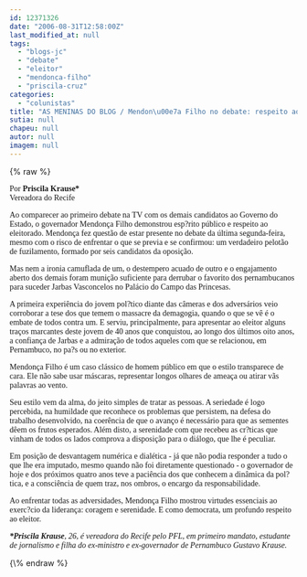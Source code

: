 ```yaml
---
id: 12371326
date: "2006-08-31T12:58:00Z"
last_modified_at: null
tags:
  - "blogs-jc"
  - "debate"
  - "eleitor"
  - "mendonca-filho"
  - "priscila-cruz"
categories:
  - "colunistas"
title: "AS MENINAS DO BLOG / Mendon\u00e7a Filho no debate: respeito ao eleitor (Priscila Krause)"
sutia: null
chapeu: null
autor: null
imagem: null
---
```

{\% raw %}
<p><P><FONT face=Verdana>Por <STRONG>Priscila Krause*</STRONG><BR>Vereadora do Recife</FONT></P></p>
<p><P><FONT face=Verdana>Ao comparecer ao primeiro debate na TV com os demais candidatos ao Governo do Estado, o governador Mendonça Filho demonstrou esp?rito público e respeito ao eleitorado. Mendonça fez questão de estar presente no debate da última segunda-feira, mesmo com o risco de enfrentar o que se previa e se confirmou: um verdadeiro pelotão de fuzilamento, formado por seis candidatos da oposição.</FONT></P></p>
<p><P><FONT face=Verdana>Mas nem a ironia camuflada de um, o destempero acuado de outro e o engajamento aberto dos demais foram munição suficiente para derrubar o favorito dos pernambucanos para suceder Jarbas Vasconcelos no Palácio do Campo das Princesas. </FONT></P></p>
<p><P><FONT face=Verdana>A primeira experiência do jovem pol?tico diante das câmeras e dos adversários veio corroborar a tese dos que temem o massacre da demagogia, quando o que se vê é o embate de todos contra um. E serviu, principalmente, para apresentar ao eleitor alguns traços marcantes deste jovem de 40 anos que conquistou, ao longo dos últimos oito anos, a confiança de Jarbas e a admiração de todos aqueles com que se relacionou, em Pernambuco, no pa?s ou no exterior.</FONT></P></p>
<p><P><FONT face=Verdana>Mendonça Filho é um caso clássico de homem público em que o estilo transparece de cara. Ele não sabe usar máscaras, representar longos olhares de ameaça ou atirar vãs palavras ao vento. </FONT></P></p>
<p><P><FONT face=Verdana>Seu estilo vem da alma, do jeito simples de tratar as pessoas. A seriedade é logo percebida, na humildade que reconhece os problemas que persistem, na defesa do trabalho desenvolvido, na coerência de que o avanço é necessário para que as sementes dêem os frutos esperados. Além disto, a serenidade com que recebeu as cr?ticas que vinham de todos os lados comprova a disposição para o diálogo, que lhe é peculiar. </FONT></P></p>
<p><P><FONT face=Verdana>Em posição de desvantagem numérica e dialética - já que não podia responder a tudo o que lhe era imputado, mesmo quando não foi diretamente questionado - o governador de hoje e dos próximos quatro anos teve a paciência dos que conhecem a dinâmica da pol?tica, e a consciência de quem traz, nos ombros, o encargo da responsabilidade. </FONT></P></p>
<p><P><FONT face=Verdana>Ao enfrentar todas as adversidades, Mendonça Filho mostrou virtudes essenciais ao exerc?cio da liderança: coragem e serenidade. E como democrata, um profundo respeito ao eleitor.</FONT></P></p>
<p><P><FONT face=Verdana><EM><STRONG>*Priscila Krause</STRONG>, 26, é vereadora do Recife pelo PFL, em primeiro mandato, estudante de jornalismo e filha do ex-ministro e ex-governador de Pernambuco Gustavo Krause.</EM></FONT></P> </p>
{\% endraw %}
